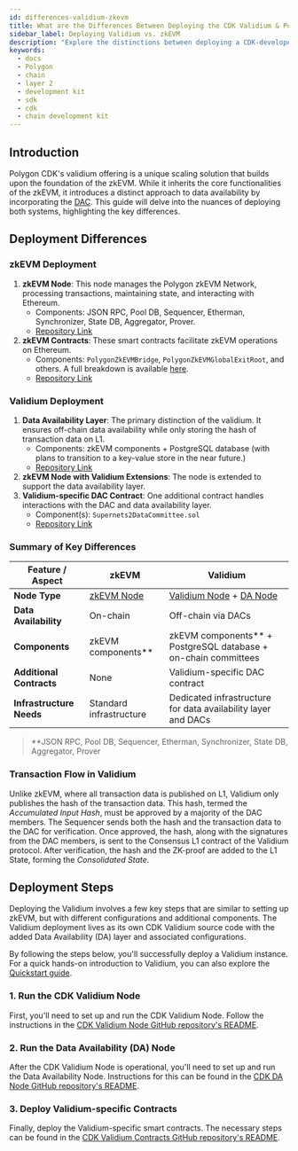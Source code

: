 ```yaml
---
id: differences-validium-zkevm
title: What are the Differences Between Deploying the CDK Validium & Polygon zkEVM
sidebar_label: Deploying Validium vs. zkEVM
description: "Explore the distinctions between deploying a CDK-developed chain with validium versus Polygon's zkEVM."
keywords:
  - docs
  - Polygon
  - chain
  - layer 2
  - development kit
  - sdk
  - cdk
  - chain development kit
---
```


## Introduction

Polygon CDK's validium offering is a unique scaling solution that builds upon the foundation of the zkEVM. While it inherits the core functionalities of the zkEVM, it introduces a distinct approach to data availability by incorporating the [DAC](/docs/cdk/dac.md). This guide will delve into the nuances of deploying both systems, highlighting the key differences.

## Deployment Differences

### zkEVM Deployment

1. **zkEVM Node**: This node manages the Polygon zkEVM Network, processing transactions, maintaining state, and interacting with Ethereum.
   - Components: JSON RPC, Pool DB, Sequencer, Etherman, Synchronizer, State DB, Aggregator, Prover.
   - [Repository Link](https://github.com/0xPolygon/cdk-validium-node)
2. **zkEVM Contracts**: These smart contracts facilitate zkEVM operations on Ethereum.
   - Components: `PolygonZkEVMBridge`, `PolygonZkEVMGlobalExitRoot`, and others. A full breakdown is available [here](https://wiki.polygon.technology/docs/zkevm/architecture/).
   - [Repository Link](https://github.com/0xPolygonHermez/zkevm-contracts)

### Validium Deployment

1. **Data Availability Layer**: The primary distinction of the validium. It ensures off-chain data availability while only storing the hash of transaction data on L1.
   - Components: zkEVM components + PostgreSQL database (with plans to transition to a key-value store in the near future.)
   - [Repository Link](https://github.com/0xPolygon/supernets2-data-availability)
2. **zkEVM Node with Validium Extensions**: The node is extended to support the data availability layer.
3. **Validium-specific DAC Contract**: One additional contract handles interactions with the DAC and data availability layer.
   - Component(s): `Supernets2DataCommittee.sol`
   - [Repository Link](https://github.com/0xPolygon/supernets2-contracts)

### Summary of Key Differences

| Feature / Aspect       | zkEVM                                                                                     | Validium                                                                                     |
|-----------------------|-------------------------------------------------------------------------------------------|---------------------------------------------------------------------------------------------|
| **Node Type**         | [zkEVM Node](https://github.com/0xPolygonHermez/zkevm-node)                                                                                | [Validium Node](https://github.com/0xPolygon/cdk-validium-node) + [DA Node](https://github.com/0xPolygon/cdk-data-availability)                                                         |
| **Data Availability** | On-chain                                                                                  | Off-chain via DACs                                                                           |
| **Components**        | zkEVM components**         | zkEVM components** + PostgreSQL database + on-chain committees                                                      |
| **Additional Contracts** | None                                                                                    | Validium-specific DAC contract                               |
| **Infrastructure Needs** | Standard infrastructure                                                                 | Dedicated infrastructure for data availability layer and DACs                                |

> **JSON RPC, Pool DB, Sequencer, Etherman, Synchronizer, State DB, Aggregator, Prover

### Transaction Flow in Validium

Unlike zkEVM, where all transaction data is published on L1, Validium only publishes the hash of the transaction data. This hash, termed the _Accumulated Input Hash_, must be approved by a majority of the DAC members. The Sequencer sends both the hash and the transaction data to the DAC for verification. Once approved, the hash, along with the signatures from the DAC members, is sent to the Consensus L1 contract of the Validium protocol. After verification, the hash and the ZK-proof are added to the L1 State, forming the _Consolidated State_.

## Deployment Steps

Deploying the Validium involves a few key steps that are similar to setting up zkEVM, but with different configurations and additional components. The Validium deployment lives as its own CDK Validium source code with the added Data Availability (DA) layer and associated configurations.

By following the steps below, you'll successfully deploy a Validium instance. For a quick hands-on introduction to Validium, you can also explore the [Quickstart guide](#link-to-quickstart-guide).

### 1. Run the CDK Validium Node

First, you'll need to set up and run the CDK Validium Node. Follow the instructions in the [CDK Validium Node GitHub repository's README](https://github.com/0xPolygon/cdk-validium-node).

### 2. Run the Data Availability (DA) Node

After the CDK Validium Node is operational, you'll need to set up and run the Data Availability Node. Instructions for this can be found in the [CDK DA Node GitHub repository's README](https://github.com/0xPolygon/cdk-data-availability).

### 3. Deploy Validium-specific Contracts

Finally, deploy the Validium-specific smart contracts. The necessary steps can be found in the [CDK Validium Contracts GitHub repository's README](https://github.com/0xPolygon/cdk-validium-contracts).
